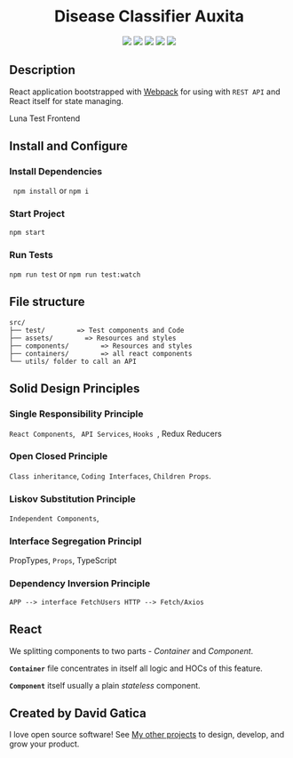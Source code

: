 <h1 align="center">Disease Classifier Auxita</h1>
<p align="center">
  <a href="https://www.npmjs.com/" target="_blank"><img src="https://img.shields.io/badge/Packages-NPM-%23CB3837.svg?logo=npm&link=https://www.npmjs.com"></a>
  <a href="https://webpack.js.org/" target="_blank"><img src="https://img.shields.io/badge/Bundler-Webpack-%238DD6F9.svg?logo=Webpack"></a>
  <a href="https://reactjs.org/" target="_blank"><img src="https://img.shields.io/badge/View-React-blue.svg?logo=React"></a>
  <a href="https://getbootstrap.com/docs/4.0/getting-started/introduction/" target="_blank"><img src="https://img.shields.io/badge/UI%20Framework-Bootstrap%20-%2300b5ad.svg"></a>
<a href="https://www.styled-components.com/" target="_blank"><img src="https://img.shields.io/badge/%F0%9F%92%85%20Styles-Styled%20Components-%23de9b62.svg"></a>
</p>


## Description

React application bootstrapped with [Webpack](https://github.com/facebookincubator/create-react-app) for using with `REST API` and React itself for state managing.


Luna Test Frontend

## Install and Configure

### Install Dependencies
``` npm install``` or ```npm i``` 
### Start Project
``` npm start ``` 
### Run Tests
``` npm run test ``` or ``` npm run test:watch ```


## File structure

```
src/
├── test/        => Test components and Code
├── assets/        => Resources and styles
├── components/        => Resources and styles
├── containers/        => all react components
└── utils/ folder to call an API

```

## Solid Design Principles



### Single Responsibility Principle
``` React Components ```,
``` API Services```,
```Hooks ```,
Redux Reducers


### Open Closed Principle

``` Class inheritance ```,
``` Coding Interfaces ```,
``` Children Props ```.

### Liskov Substitution Principle


``` Independent Components ```,


### Interface Segregation Principl

PropTypes,
``` Props ```,
TypeScript


### Dependency Inversion Principle

``` APP --> interface FetchUsers HTTP --> Fetch/Axios ```


## React 

We splitting components to two parts - _Container_ and _Component_.

**`Container`** file concentrates in itself all logic and HOCs of this feature.

**`Component`** itself usually a plain _stateless_ component.


## Created by David Gatica


I love open source software! See [My other projects](https://github.com/dvdgatik) to design, develop, and grow your product.